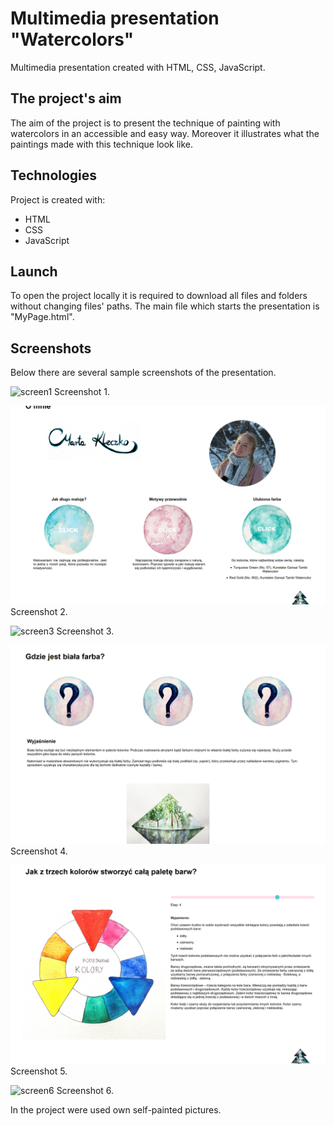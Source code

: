 # Multimedia presentation "Watercolors"
Multimedia presentation created with HTML, CSS, JavaScript.

## The project's aim
The aim of the project is to present the technique of painting with watercolors in an accessible and easy way. 
Moreover it illustrates what the paintings made with this technique look like.  

## Technologies
Project is created with:
* HTML
* CSS
* JavaScript

## Launch
To open the project locally it is required to download all files and folders without changing files' paths. 
The main file which starts the presentation is "MyPage.html".

## Screenshots
Below there are several sample screenshots of the presentation.

![screen1](/Obrazy/screen1.png)
Screenshot 1.



![screen2](/Obrazy/screen2.png)
Screenshot 2.



![screen3](/Obrazy/screen3.png)
Screenshot 3.



![screen4](/Obrazy/screen4.png)
Screenshot 4.



![screen5](/Obrazy/screen5.png)
Screenshot 5.



![screen6](/Obrazy/screen6.png)
Screenshot 6.


In the project were used own self-painted pictures.
